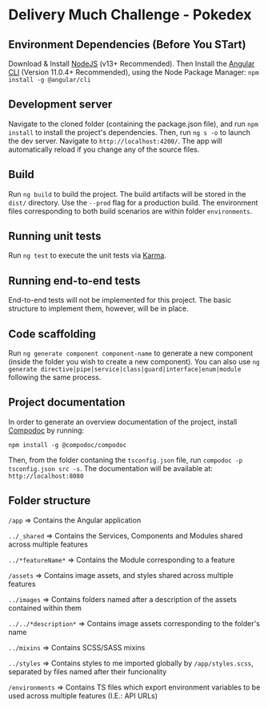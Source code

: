 # Delivery Much Challenge - Pokedex

## Environment Dependencies (Before You STart)

Download & Install [NodeJS](https://nodejs.org/) (v13+ Recommended).
Then Install the [Angular CLI](https://github.com/angular/angular-cli) (Version 11.0.4+ Recommended), using the Node Package Manager: `npm install -g @angular/cli`

## Development server

Navigate to the cloned folder (containing the package.json file), and run `npm install` to install the project's dependencies. Then, run `ng s -o` to launch the dev server. Navigate to `http://localhost:4200/`. The app will automatically reload if you change any of the source files.

## Build

Run `ng build` to build the project. The build artifacts will be stored in the `dist/` directory. Use the `--prod` flag for a production build. The environment files corresponding to both build scenarios are within folder `environments`.

## Running unit tests

Run `ng test` to execute the unit tests via [Karma](https://karma-runner.github.io).

## Running end-to-end tests

End-to-end tests will not be implemented for this project. The basic structure to implement them, however, will be in place.

## Code scaffolding

Run `ng generate component component-name` to generate a new component (inside the folder you wish to create a new component). You can also use `ng generate directive|pipe|service|class|guard|interface|enum|module` following the same process.

## Project documentation

In order to generate an overview documentation of the project, install [Compodoc](https://compodoc.app/) by running:

`npm install -g @compodoc/compodoc`

Then, from the folder contaning the `tsconfig.json` file, run `compodoc -p tsconfig.json src -s`. The documentation will be available at: `http://localhost:8080`

## Folder structure

`/app` => Contains the Angular application

`../_shared` => Contains the Services, Components and Modules shared across multiple features

`../*featureName*` => Contains the Module corresponding to a feature

`/assets` => Contains image assets, and styles shared across multiple features

`../images` => Contains folders named after a description of the assets contained within them

`../../*description*` => Contains image assets corresponding to the folder's name

`../mixins` => Contains SCSS/SASS mixins

`../styles` => Contains styles to me imported globally by `/app/styles.scss`, separated by files named after their funcionality

`/environments` => Contains TS files which export environment variables to be used across multiple features (I.E.: API URLs)